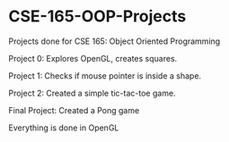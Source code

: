 # CSE-165-OOP-Projects
Projects done for CSE 165: Object Oriented Programming

Project 0: Explores OpenGL, creates squares.

Project 1: Checks if mouse pointer is inside a shape.

Project 2: Created a simple tic-tac-toe game. 

Final Project: Created a Pong game

Everything is done in OpenGL
